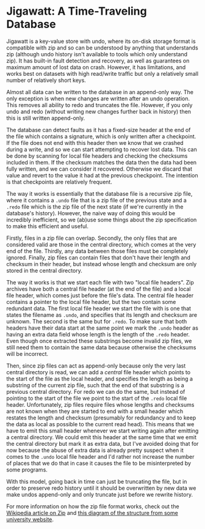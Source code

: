 # Jigawatt: A Time-Traveling Database

Jigawatt is a key-value store with undo, where its on-disk storage format
is compatible with zip and so can be understood by anything that understands
zip (although undo history isn't available to tools which only understand
zip). It has built-in fault detection and recovery, as well as guarantees
on maximum amount of lost data on crash. However, it has limitations, and
works best on datasets with high read/write traffic but only a relatively
small number of relatively short keys.

Almost all data can be written to the database in an append-only way. The
only exception is when new changes are written after an undo operation.
This removes all ability to redo and truncates the file. However, if you
only undo and redo (without writing new changes further back in history)
then this is still written append-only.

The database can detect faults as it has a fixed-size header at the end
of the file which contains a signature, which is only written after a
checkpoint. If the file does not end with this header then we know that
we crashed during a write, and so we can start attempting to recover
lost data. This can be done by scanning for local file headers and
checking the checksums included in them. If the checksum matches the
data then the data had been fully written, and we can consider it
recovered. Otherwise we discard that value and revert to the value it
had at the previous checkpoint. The intention is that checkpoints are
relatively frequent.

The way it works is essentially that the database file is a recursive
zip file, where it contains a `.undo` file that is a zip file of the
previous state and a `.redo` file which is the zip file of the next
state (if we're currently in the database's history). However, the
naive way of doing this would be incredibly inefficient, so we (ab)use
some things about the zip specification to make this efficient and
useful.

Firstly, files in a zip file can overlap. Secondly, the only files
that are considered valid are those in the central directory, which
comes at the very end of the file. Thirdly, any data between those
files must be completely ignored. Finally, zip files can contain
files that don't have their length and checksum in their header,
but instead whose length and checksum are only stored in the central
directory.

The way it works is that we start each file with two "local file
headers". Zip archives have both a central file header (at the
end of the file) and a local file header, which comes just before
the file's data. The central file header contains a pointer to the
local file header, but the two contain some redundant data. The
first local file header we start the file with is one that states
the filename as `.undo`, and specifies that its length and checksum
are unknown. The second is the same but for `.redo`. To make sure
that both headers have their data start at the same point we mark
the `.undo` header as having an extra data field whose length is
the length of the `.redo` header. Even though once extracted these
substrings become invalid zip files, we still need them to contain
the same data because otherwise the checksums will be incorrect.

Then, since zip files can act as append-only because only the
very last central directory is read, we can add a _central_ file
header which points to the start of the file as the local header,
and specifies the length as being a substring of the current zip file,
such that the end of that substring is a previous central directory.
For redo we can do the same, but instead of pointing to the start of
the file we point to the start of the `.redo` local file header.
Unfortunately, zip files require files whose lengths and checksums are
not known when they are started to end with a small header which
restates the length and checksum (presumably for redundancy and to
keep the data as local as possible to the current read head). This
means that we have to emit this small header whenever we start
writing again after emitting a central directory. We could emit this
header at the same time that we emit the central directory but mark
it as extra data, but I've avoided doing that for now because the
abuse of extra data is already pretty suspect when it comes to the
`.undo` local file header and I'd rather not increase the number of
places that we do that in case it causes the file to be misinterpreted
by some programs.

With this model, going back in time can just be truncating the file, but
in order to preserve redo history until it should be overwritten by new
data we make undos append-only and only truncate just before we rewrite
history.

For more information on how the zip file format works, check out the
[Wikipedia article on Zip](https://en.wikipedia.org/wiki/Zip_%28file_format%29)
and [this diagram of the structure from some university
website](https://users.cs.jmu.edu/buchhofp/forensics/formats/pkzip.html).

